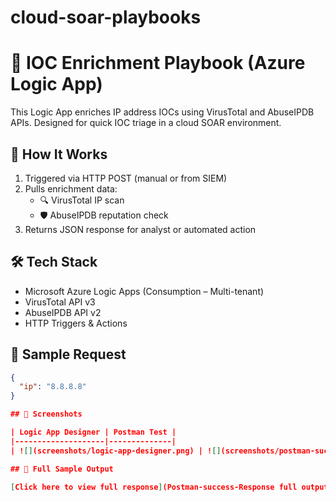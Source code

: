 # cloud-soar-playbooks
# 🔐 IOC Enrichment Playbook (Azure Logic App)

This Logic App enriches IP address IOCs using VirusTotal and AbuseIPDB APIs. Designed for quick IOC triage in a cloud SOAR environment.

## 🚀 How It Works

1. Triggered via HTTP POST (manual or from SIEM)
2. Pulls enrichment data:
   - 🔍 VirusTotal IP scan
   - 🛡️ AbuseIPDB reputation check
3. Returns JSON response for analyst or automated action

## 🛠 Tech Stack

- Microsoft Azure Logic Apps (Consumption – Multi-tenant)
- VirusTotal API v3
- AbuseIPDB API v2
- HTTP Triggers & Actions

## 🔁 Sample Request

```json
{
  "ip": "8.8.8.8"
}

## 📸 Screenshots

| Logic App Designer | Postman Test |
|--------------------|--------------|
| ![](screenshots/logic-app-designer.png) | ![](screenshots/postman-success-response(1).png) |

## 📄 Full Sample Output

[Click here to view full response](Postman-success-Response full output.json)


